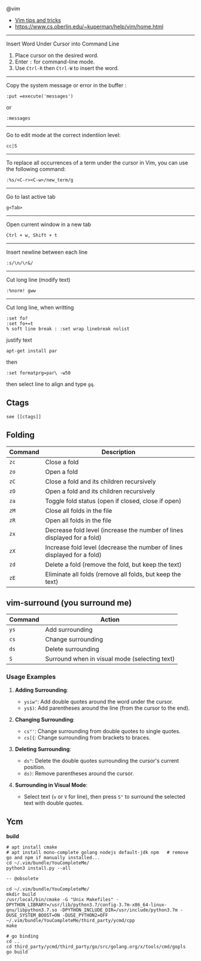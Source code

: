 @vim

* [Vim tips and tricks](html/vim-tips-tricks/home.html)
* https://www.cs.oberlin.edu/~kuperman/help/vim/home.html

---

Insert Word Under Cursor into Command Line

1. Place cursor on the desired word.
2. Enter `:` for command-line mode.
3. Use `Ctrl-R` then `Ctrl-W` to insert the word.

---

Copy the system message or error in the buffer : 

    :put =execute('messages')

or

    :messages

---

Go to edit mode at the correct indentiion level: 

    cc|S

---

To replace all occurrences of a term under the cursor in Vim, you can use the following command:

    :%s/<C-r><C-w>/new_term/g

---

Go to last active tab 

    g<Tab>

---

Open current window in a new tab

    Ctrl + w, Shift + t 

---

Insert newline between each line

    :s/\n/\r&/

---

Cut long line (modify text)

    :%norm! gww

---

Cut long line, when writting

    :set fo?
    :set fo+=t
    % soft line break : :set wrap linebreak nolist


justify text

    apt-get install par

then

    :set formatprg=par\ -w50

then select line to align and type `gq`.

## Ctags

    see [[ctags]]

## Folding


| Command | Description |
| --- | --- |
| `zc` | Close a fold |
| `zo` | Open a fold |
| `zC` | Close a fold and its children recursively |
| `zO` | Open a fold and its children recursively |
| `za` | Toggle fold status (open if closed, close if open) |
| `zM` | Close all folds in the file |
| `zR` | Open all folds in the file |
| `zx` | Decrease fold level (increase the number of lines displayed for a fold) |
| `zX` | Increase fold level (decrease the number of lines displayed for a fold) |
| `zd` | Delete a fold (remove the fold, but keep the text) |
| `zE` | Eliminate all folds (remove all folds, but keep the text) |

## vim-surround (you surround me)

| Command | Action                                         |
|---------|------------------------------------------------|
| `ys`    | Add surrounding                                |
| `cs`    | Change surrounding                             |
| `ds`    | Delete surrounding                             |
| `S`     | Surround when in visual mode (selecting text)  |

### Usage Examples

1. **Adding Surrounding**:
   - `ysiw"`: Add double quotes around the word under the cursor.
   - `ys$)`: Add parentheses around the line (from the cursor to the end).

2. **Changing Surrounding**:
   - `cs"'`: Change surrounding from double quotes to single quotes.
   - `cs[{`: Change surrounding from brackets to braces.

3. **Deleting Surrounding**:
   - `ds"`: Delete the double quotes surrounding the cursor's current position.
   - `ds)`: Remove parentheses around the cursor.

4. **Surrounding in Visual Mode**:
   - Select text (`v` or `V` for line), then press `S"` to surround the selected text with double quotes.

## Ycm

**build**

    # apt install cmake
    # apt install mono-complete golang nodejs default-jdk npm   # remove go and npm if manually installed...
    cd ~/.vim/bundle/YouCompleteMe/
    python3 install.py --all

    -- @obsolete

    cd ~/.vim/bundle/YouCompleteMe/
    mkdir build
    /usr/local/bin/cmake -G "Unix Makefiles" -DPYTHON_LIBRARY=/usr/lib/python3.7/config-3.7m-x86_64-linux-gnu/libpython3.7.so -DPYTHON_INCLUDE_DIR=/usr/include/python3.7m -DUSE_SYSTEM_BOOST=ON -DUSE_PYTHON2=OFF ~/.vim/bundle/YouCompleteMe/third_party/ycmd/cpp
    make

    # go binding
    cd ..
    cd third_party/ycmd/third_party/go/src/golang.org/x/tools/cmd/gopls
    go build
